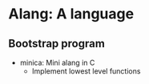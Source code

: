 # Alang: A language

## Bootstrap program

* minica: Mini alang in C
  * Implement lowest level functions
